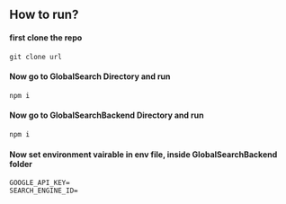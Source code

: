 ## How to run?

#### first clone the repo
```
git clone url
```


#### Now go to GlobalSearch Directory and run
```
npm i
```


#### Now go to GlobalSearchBackend Directory and run
```
npm i
```


#### Now set environment vairable in env file, inside GlobalSearchBackend folder
```
GOOGLE_API_KEY=
SEARCH_ENGINE_ID=
```
